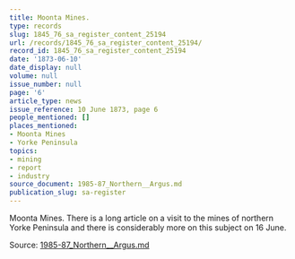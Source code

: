 ```yaml
---
title: Moonta Mines.
type: records
slug: 1845_76_sa_register_content_25194
url: /records/1845_76_sa_register_content_25194/
record_id: 1845_76_sa_register_content_25194
date: '1873-06-10'
date_display: null
volume: null
issue_number: null
page: '6'
article_type: news
issue_reference: 10 June 1873, page 6
people_mentioned: []
places_mentioned:
- Moonta Mines
- Yorke Peninsula
topics:
- mining
- report
- industry
source_document: 1985-87_Northern__Argus.md
publication_slug: sa-register
---
```


Moonta Mines.  There is a long article on a visit to the mines of northern Yorke Peninsula and there is considerably more on this subject on 16 June.

Source: [1985-87_Northern__Argus.md](/downloads/markdown/1985-87_Northern__Argus.md)
